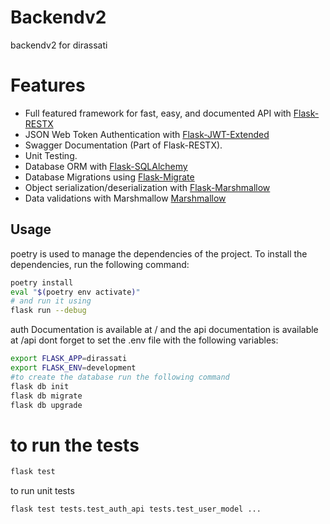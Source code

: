 # Backendv2
backendv2 for dirassati
# Features

* Full featured framework for fast, easy, and documented API with [Flask-RESTX](https://flask-restx.readthedocs.io/en/latest/)
* JSON Web Token Authentication with [Flask-JWT-Extended](https://flask-jwt-extended.readthedocs.io/en/stable/)
* Swagger Documentation (Part of Flask-RESTX).
* Unit Testing.
* Database ORM with [Flask-SQLAlchemy](https://flask-sqlalchemy.palletsprojects.com/en/2.x/)
* Database Migrations using [Flask-Migrate](https://github.com/miguelgrinberg/flask-migrate)
* Object serialization/deserialization with [Flask-Marshmallow](https://flask-marshmallow.readthedocs.io/en/latest/)
* Data validations with Marshmallow [Marshmallow](https://marshmallow.readthedocs.io/en/stable/quickstart.html#validation)


## Usage
poetry is used to manage the dependencies of the project. To install the dependencies, run the following command:
```bash
poetry install
eval "$(poetry env activate)"
# and run it using
flask run --debug
```
auth Documentation is available at /
and the api documentation is available at /api
dont forget to set the .env file with the following variables:
```bash
export FLASK_APP=dirassati
export FLASK_ENV=development
#to create the database run the following command
flask db init
flask db migrate
flask db upgrade
```
# to run the tests
```bash
flask test
```

to run unit tests
```bash
flask test tests.test_auth_api tests.test_user_model ...
```

